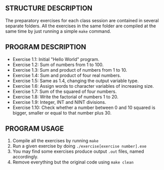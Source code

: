 ## STRUCTURE DESCRIPTION

The preparatory exercises for each class session are
contained in several separate folders. All the exercises
in the same folder are compiled at the same time by just
running a simple `make` command.

## PROGRAM DESCRIPTION

- Exercise 1.1: Initial "Hello World" program.
- Exercise 1.2: Sum of numbers from 1 to 100.
- Exercise 1.3: Sum and product of numbers from 1 to 10.
- Exercise 1.4: Sum and product of four real numbers.
- Exercise 1.5: Same as 1.4, changing the output variable type.
- Exercise 1.6: Assign words to character variables of increasing size.
- Exercise 1.7: Sum of the squared of four numbers.
- Exercise 1.8: Write the factorial of numbers 1 to 20.
- Exercise 1.9: Integer, INT and NINT divisions.
- Exercise 1.10: Check whether a number between 0 and 10 squared is bigger, smaller or equal to that number plus 30.

## PROGRAM USAGE

1. Compile all the exercises by running `make`
2. Run a given exercise by doing `./exercise[exercise number].exe`
3. You may find some exercises produce output `.out` files, 
named accordingly.
4. Remove everything but the original code using `make clean`